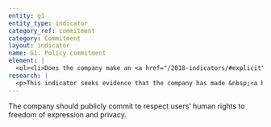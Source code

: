 ```yaml
---
entity: g1
entity_type: indicator
category_ref: commitment
category: Commitment
layout: indicator
name: G1. Policy commitment
element: |
  <ol><li>Does the company make an <a href="/2018-indicators/#explicit" target="_blank" rel="noopener">explicit</a>, clearly articulated <a href="/2018-indicators/#policycommitment" target="_blank" rel="noopener">policy commitment</a> to human rights, including freedom of expression and privacy?</li></ol>
research: |
  <p>This indicator seeks evidence that the company has made &nbsp;<a href="/2019-indicators/#explicit">explicit</a>&nbsp;<a href="/2019-indicators/#policycommitment">policy commitments</a>&nbsp;to freedom of expression and privacy. This standard is outlined in the&nbsp;<a href="http://www.ohchr.org/Documents/Publications/GuidingPrinciplesBusinessHR_EN.pdf">UN Guiding Principles on Business and Human Rights</a>&rsquo; Operational Principle 16, which states that companies should adopt formal policies publicly expressing their commitment to international human rights principles and standards. Companies should disclose this policy commitment in formal policy documents or in other communications that reflect official company policy.</p><p>Note that this indicator evaluates a company&rsquo;s official&nbsp;<a href="/2019-indicators/#policycommitment">policy commitment</a>&nbsp;to<em>&nbsp;both</em> freedom of expression and privacy. These commitments must be publicly available. Companies with policies that mention only one (freedom of expression or privacy) will receive partial credit.</p><p><strong>Potential sources:</strong></p><ul><li>Company human rights policy</li><li>Company statements, reports, or other communications that reflect official company policy</li><li>Company annual report or sustainability report that refers to official policy documents</li></ul>
---
```

The company should publicly commit to respect users’ human rights to freedom of expression and privacy.
